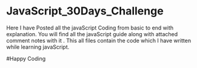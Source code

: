 # JavaScript_30Days_Challenge
Here I have Posted all the javaScript Coding from basic to end with explanation.
You will find all the javaScript guide along with attached comment notes with it .
This all files contain the code which I have written while learning javaScript.

  #Happy Coding 
